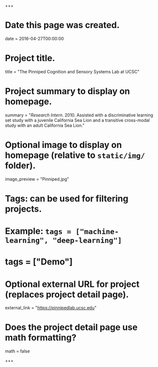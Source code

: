 +++
# Date this page was created.
date = 2016-04-27T00:00:00

# Project title.
title = "The Pinniped Cognition and Sensory Systems Lab at UCSC"

# Project summary to display on homepage.
summary = "*Research Intern*. 2010. Assisted with a discriminative learning set study with a juvenile California Sea Lion and a transitive cross-modal study with an adult California Sea Lion."

# Optional image to display on homepage (relative to `static/img/` folder).
image_preview = "Pinniped.jpg"

# Tags: can be used for filtering projects.
# Example: `tags = ["machine-learning", "deep-learning"]`
# tags = ["Demo"]

# Optional external URL for project (replaces project detail page).
external_link = "https://pinnipedlab.ucsc.edu"

# Does the project detail page use math formatting?
math = false

+++

